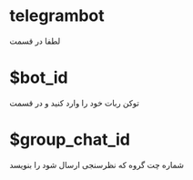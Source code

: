 # telegrambot
لطفا در قسمت 
# $bot_id 
توکن ربات خود را وارد کنید
و در قسمت
# $group_chat_id 
شماره چت گروه که نظرسنجی ارسال شود را بنویسد
